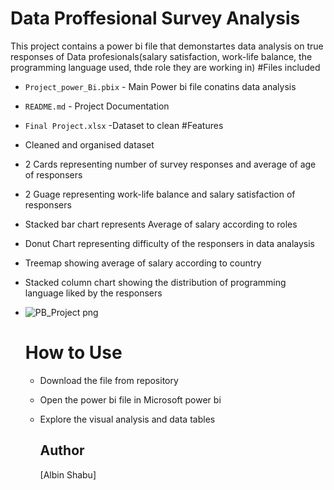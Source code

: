 # Data Proffesional Survey Analysis
This project contains a power bi  file that demonstartes data analysis on true responses of Data profesionals(salary satisfaction, work-life balance, the programming language used, thde role they are working in)
#Files included
- `Project_power_Bi.pbix` - Main Power bi file conatins data analysis
- `README.md` - Project Documentation
- `Final Project.xlsx` -Dataset to clean
#Features

- Cleaned and organised dataset
- 2 Cards representing number of survey responses and average of age of responsers
- 2 Guage representing work-life balance and salary satisfaction of responsers
- Stacked bar chart represents Average of salary according to roles
- Donut Chart representing difficulty of the responsers in data analaysis
- Treemap showing average of salary according to country
- Stacked column chart showing the distribution of programming language liked by the responsers
- ![PB_Project png](https://github.com/user-attachments/assets/8b933b26-c7e8-43f8-b769-0a1cac9c2f46)


  # How to Use

  - Download the file from repository
  - Open the power bi file in Microsoft power bi
  - Explore the visual analysis and data tables

    ## Author

    [Albin Shabu]
    
